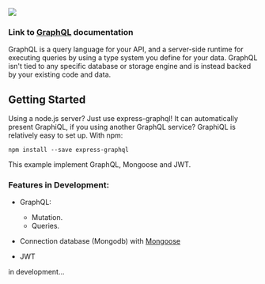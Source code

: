 ![](https://qph.ec.quoracdn.net/main-qimg-c3ed01cd2989f03dea73b3e7465db641)

### Link to [GraphQL](http://graphql.org/learn/) documentation

GraphQL is a query language for your API, and a server-side runtime for executing queries by using a type system you define for your data. GraphQL isn't tied to any specific database or storage engine and is instead backed by your existing code and data.

## Getting Started

Using a node.js server? Just use express-graphql! It can automatically present GraphiQL, if you using another GraphQL service? GraphiQL is relatively easy to set up. With npm:

```
npm install --save express-graphql
```

This example implement GraphQL, Mongoose and JWT. 

### Features in Development:

* GraphQL: 

  - Mutation.
  - Queries.

* Connection database (Mongodb) with [Mongoose](http://mongoosejs.com/index.html)

* JWT

in development...


